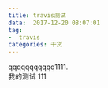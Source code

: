 ```yaml
---
title: travis测试
data:  2017-12-20 08:07:01
tag:
-  travis
categories: 干货
---
```


qqqqqqqqqqq1111.  
我的测试  111